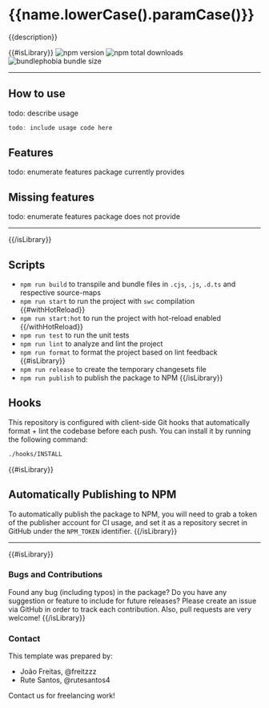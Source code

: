 # {{name.lowerCase().paramCase()}}

{{description}}

{{#isLibrary}}
![npm version](https://badgen.net/npm/v/{{name.lowerCase().paramCase()}}) ![npm total downloads](https://badgen.net/npm/dt/{{name.lowerCase().paramCase()}}) ![bundlephobia bundle size](https://badgen.net/bundlephobia/min/{{name.lowerCase().paramCase()}})

---

## How to use

todo: describe usage

```typescript
todo: include usage code here
```

## Features

todo: enumerate features package currently provides

## Missing features

todo: enumerate features package does not provide

---
{{/isLibrary}}

## Scripts

- `npm run build` to transpile and bundle files in `.cjs`, `.js`, `.d.ts` and respective source-maps
- `npm run start` to run the project with `swc` compilation
{{#withHotReload}}
- `npm run start:hot` to run the project with hot-reload enabled
{{/withHotReload}}
- `npm run test` to run the unit tests
- `npm run lint` to analyze and lint the project
- `npm run format` to format the project based on lint feedback
{{#isLibrary}}
- `npm run release` to create the temporary changesets file
- `npm run publish` to publish the package to NPM
{{/isLibrary}}

## Hooks

This repository is configured with client-side Git hooks that automatically format + lint the codebase before each push. You can install it by running the following command:

```bash
./hooks/INSTALL
```

{{#isLibrary}}
## Automatically Publishing to NPM

To automatically publish the package to NPM, you will need to grab a token of the publisher account for CI usage, and set it as a repository secret in GitHub under the `NPM_TOKEN` identifier.
{{/isLibrary}}

---

{{#isLibrary}}
### Bugs and Contributions

Found any bug (including typos) in the package? Do you have any suggestion 
or feature to include for future releases? Please create an issue via 
GitHub in order to track each contribution. Also, pull requests are very 
welcome!
{{/isLibrary}}

### Contact

This template was prepared by:

- João Freitas, @freitzzz
- Rute Santos, @rutesantos4

Contact us for freelancing work!